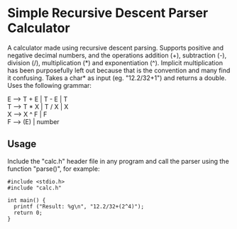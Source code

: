# Simple Recursive Descent Parser Calculator

A calculator made using recursive descent parsing. Supports positive and negative decimal numbers, and the operations addition (+), subtraction (-), division (/), multiplication (\*) and exponentiation (^). Implicit multiplication has been purposefully left out because that is the convention and many find it confusing. Takes a char* as input (eg. "12.2/32+1") and returns a double. Uses the following grammar:

E --> T + E | T - E | T  
T --> T * X | T / X | X  
X --> X ^ F | F  
F --> (E) | number

## Usage
Include the "calc.h" header file in any program and call the parser using the function "parse()", for example: 

```
#include <stdio.h>
#include "calc.h"

int main() {
  printf ("Result: %g\n", "12.2/32+(2^4)");
  return 0;
}
```
